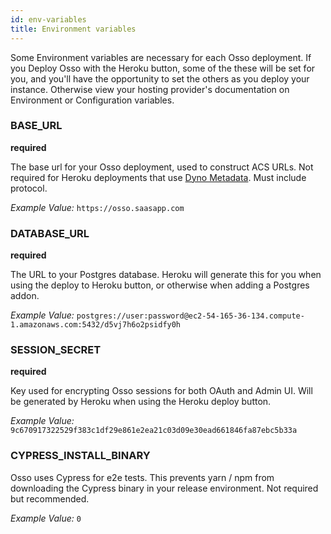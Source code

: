 ```yaml
---
id: env-variables
title: Environment variables
---
```


Some Environment variables are necessary for each Osso deployment. If you Deploy Osso with the Heroku button, some of the these will be set for you, and you'll have the opportunity to set the others as you deploy your instance. Otherwise view your hosting provider's documentation on Environment or Configuration variables.

### BASE_URL
**required**

The base url for your Osso deployment, used to construct ACS URLs. Not required for Heroku deployments that use [Dyno Metadata](https://devcenter.heroku.com/articles/dyno-metadata). Must include protocol.

_Example Value:_ `https://osso.saasapp.com`

### DATABASE_URL
**required**

The URL to your Postgres database. Heroku will generate this for you when using the deploy to Heroku button, or otherwise when adding a Postgres addon.

_Example Value:_ `postgres://user:password@ec2-54-165-36-134.compute-1.amazonaws.com:5432/d5vj7h6o2psidfy0h`

### SESSION_SECRET
**required**

Key used for encrypting Osso sessions for both OAuth and Admin UI. Will be generated by Heroku when using the Heroku deploy button.

_Example Value:_ `9c670917322529f383c1df29e861e2ea21c03d09e30ead661846fa87ebc5b33a`

### CYPRESS_INSTALL_BINARY
Osso uses Cypress for e2e tests. This prevents yarn / npm from downloading the Cypress binary in your release environment. Not required but recommended.

_Example Value:_ `0`